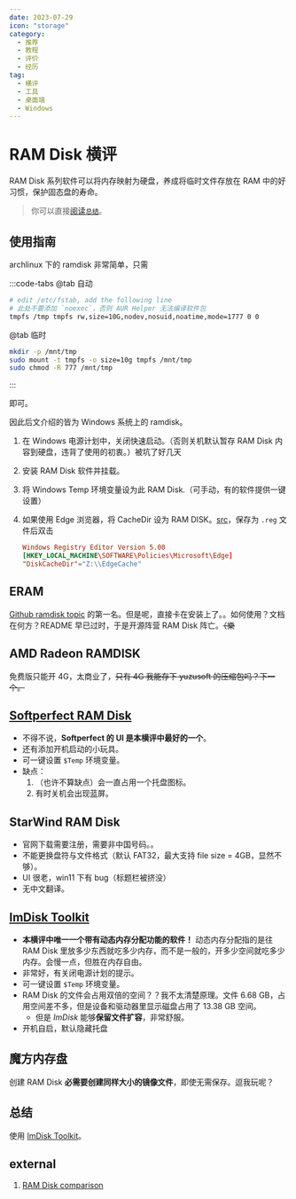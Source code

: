 ```yaml
---
date: 2023-07-29
icon: "storage"
category:
  - 推荐
  - 教程
  - 评价
  - 经历
tag:
  - 横评
  - 工具
  - 桌面端
  - Windows
---
```


# RAM Disk 横评

RAM Disk 系列软件可以将内存映射为硬盘，养成将临时文件存放在 RAM 中的好习惯，保护固态盘的寿命。

> 你可以直接[阅读`总结`](#总结)。

## 使用指南

archlinux 下的 ramdisk 非常简单，只需

:::code-tabs
@tab 自动

```sh
# edit /etc/fstab, add the following line
# 此处不要添加 `noexec`，否则 AUR Helper 无法编译软件包
tmpfs /tmp tmpfs rw,size=10G,nodev,nosuid,noatime,mode=1777 0 0
```

@tab 临时

```sh
mkdir -p /mnt/tmp
sudo mount -t tmpfs -o size=10g tmpfs /mnt/tmp
sudo chmod -R 777 /mnt/tmp
```

:::

即可。

因此后文介绍的皆为 Windows 系统上的 ramdisk。

1. 在 Windows 电源计划中，关闭快速启动。（否则关机默认暂存 RAM Disk 内容到硬盘，违背了使用的初衷。）<span class="heimu" title="你知道的太多了">被坑了好几天</span>
2. 安装 RAM Disk 软件并挂载。
3. 将 Windows Temp 环境变量设为此 RAM Disk.（可手动，有的软件提供一键设置）
4. 如果使用 Edge 浏览器，将 CacheDir 设为 RAM DISK。[src](https://www.reddit.com/r/edge/comments/e8z1y3/comment/jfg8d3u/?utm_source=share&utm_medium=web2x&context=3)，保存为 `.reg` 文件后双击

   ```toml
   Windows Registry Editor Version 5.00
   [HKEY_LOCAL_MACHINE\SOFTWARE\Policies\Microsoft\Edge]
   "DiskCacheDir"="Z:\\EdgeCache"
   ```

## ERAM

[Github ramdisk topic](https://github.com/topics/ramdisk) 的第一名。但是呢，直接卡在安装上了。。如何使用？文档在何方？README 早已过时，于是开源阵营 RAM Disk 阵亡。~~（樂~~

## AMD Radeon RAMDISK

免费版只能开 4G，太商业了，~~只有 4G 我能存下 yuzusoft 的压缩包吗？下一个。~~

## [Softperfect RAM Disk](https://www.majorgeeks.com/files/details/softperfect_ram_disk.html)

- 不得不说，**Softperfect 的 UI 是本横评中最好的一个**。
- 还有添加开机启动的小玩具。
- 可一键设置 `$Temp` 环境变量。
- 缺点：
  1. （也许不算缺点）会一直占用一个托盘图标。
  2. 有时关机会出现蓝屏。

## StarWind RAM Disk

- 官网下载需要注册，需要非中国号码。。
- 不能更换盘符与文件格式（默认 FAT32，最大支持 file size = 4GB，显然不够）。
- UI 很老，win11 下有 bug（标题栏被挤没）
- 无中文翻译。

## [ImDisk Toolkit](https://sourceforge.net/projects/imdisk-toolkit/)

- **本横评中唯一一个带有动态内存分配功能的软件！** 动态内存分配指的是往 RAM Disk 里放多少东西就吃多少内存，而不是一般的，开多少空间就吃多少内存。会慢一点，但胜在内存自由。
- 非常好，有关闭电源计划的提示。
- 可一键设置 `$Temp` 环境变量。
- RAM Disk 的文件会占用双倍的空间？？我不太清楚原理。文件 6.68 GB，占用空间差不多，但是设备和驱动器里显示磁盘占用了 13.38 GB 空间。
  - 但是 _ImDisk_ 能够**保留文件扩容**，非常舒服。
- 开机自启，默认隐藏托盘

## 魔方内存盘

创建 RAM Disk **必需要创建同样大小的镜像文件**，即使无需保存。逗我玩呢？

## 总结

使用 [ImDisk Toolkit](#imdisk-toolkit)。

## external

1. [RAM Disk comparison](https://www.ghacks.net/2017/04/03/the-best-free-ramdisk-programs-for-windows/)
